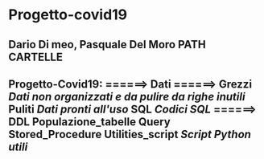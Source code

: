 # Progetto-covid19
Dario Di meo, Pasquale Del Moro
PATH CARTELLE
------------------------------------------------------------------------------------------------------
Progetto-Covid19:
======> Dati
        ======> Grezzi *Dati non organizzati e da pulire da righe inutili*
                Puliti *Dati pronti all'uso*
        SQL *Codici SQL*
        ======>  DDL 
                 Populazione_tabelle
                 Query
                 Stored_Procedure
        Utilities_script *Script Python utili*
------------------------------------------------------------------------------------------------------
